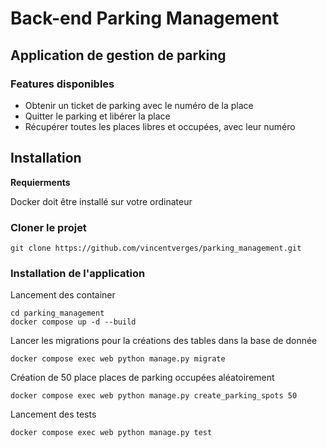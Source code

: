 # Back-end Parking Management 

## Application de gestion de parking

### Features disponibles
- Obtenir un ticket de parking avec le numéro de la place
- Quitter le parking et libérer la place
- Récupérer toutes les places libres et occupées, avec leur numéro


## Installation 

**Requierments**

Docker doit être installé sur votre ordinateur

### Cloner le projet

```
git clone https://github.com/vincentverges/parking_management.git
```

### Installation de l'application 

Lancement des container
```
cd parking_management
docker compose up -d --build
```

Lancer les migrations pour la créations des tables dans la base de donnée

```
docker compose exec web python manage.py migrate
```

Création de 50 place places de parking occupées aléatoirement
```
docker compose exec web python manage.py create_parking_spots 50
```

Lancement des tests

```
docker compose exec web python manage.py test
```